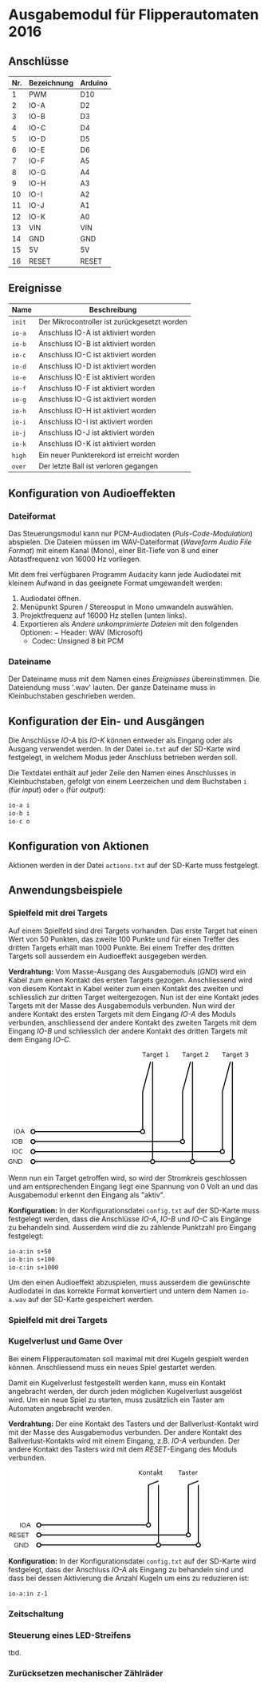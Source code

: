 # Ausgabemodul für Flipperautomaten 2016

## Anschlüsse

| Nr. | Bezeichnung | Arduino |
| --- | ----------- | ------- |
|  1  | PWM         | D10     |
|  2  | IO-A        | D2      |
|  3  | IO-B        | D3      |
|  4  | IO-C        | D4      |
|  5  | IO-D        | D5      |
|  6  | IO-E        | D6      |
|  7  | IO-F        | A5      |
|  8  | IO-G        | A4      |
|  9  | IO-H        | A3      |
| 10  | IO-I        | A2      |
| 11  | IO-J        | A1      |
| 12  | IO-K        | A0      |
| 13  | VIN         | VIN     |
| 14  | GND         | GND     |
| 15  | 5V          | 5V      |
| 16  | RESET       | RESET   |

## Ereignisse

| Name   | Beschreibung                                 |
| ------ | -------------------------------------------- |
| `init` | Der Mikrocontroller ist zurückgesetzt worden |
| `io-a` | Anschluss IO-A ist aktiviert worden          |
| `io-b` | Anschluss IO-B ist aktiviert worden          |
| `io-c` | Anschluss IO-C ist aktiviert worden          |
| `io-d` | Anschluss IO-D ist aktiviert worden          |
| `io-e` | Anschluss IO-E ist aktiviert worden          |
| `io-f` | Anschluss IO-F ist aktiviert worden          |
| `io-g` | Anschluss IO-G ist aktiviert worden          |
| `io-h` | Anschluss IO-H ist aktiviert worden          |
| `io-i` | Anschluss IO-I ist aktiviert worden          |
| `io-j` | Anschluss IO-J ist aktiviert worden          |
| `io-k` | Anschluss IO-K ist aktiviert worden          |
| `high` | Ein neuer Punkterekord ist erreicht worden   |
| `over` | Der letzte Ball ist verloren gegangen        |

## Konfiguration von Audioeffekten

### Dateiformat

Das Steuerungsmodul kann nur PCM-Audiodaten (*Puls-Code-Modulation*) abspielen. Die Dateien müssen
im WAV-Dateiformat (*Waveform Audio File Format*) mit einem Kanal (Mono), einer Bit-Tiefe von 8
und einer Abtastfrequenz von 16000 Hz vorliegen.

Mit dem frei verfügbaren Programm Audacity kann jede Audiodatei mit kleinem Aufwand in das geeignete
Format umgewandelt werden:

1. Audiodatei öffnen.
2. Menüpunkt Spuren / Stereosput in Mono umwandeln auswählen.
3. Projektfrequenz auf 16000 Hz stellen (unten links).
4. Exportieren als *Andere unkomprimierte Dateien* mit den folgenden Optionen:
    − Header: WAV (Microsoft)
    - Codec: Unsigned 8 bit PCM

### Dateiname

Der Dateiname muss mit dem Namen eines *Ereignisses* übereinstimmen. Die Dateiendung muss '.wav'
lauten. Der ganze Dateiname muss in Kleinbuchstaben geschrieben werden.

## Konfiguration der Ein- und Ausgängen

Die Anschlüsse *IO-A* bis *IO-K* können entweder als Eingang oder als Ausgang verwendet werden.
In der Datei `io.txt` auf der SD-Karte wird festgelegt, in welchem Modus jeder Anschluss betrieben
werden soll.

Die Textdatei enthält auf jeder Zeile den Namen eines Anschlusses in Kleinbuchstaben, gefolgt von
einem Leerzeichen und dem Buchstaben `i` (für *input*) oder `o` (für *output*):

```
io-a i
io-b i
io-c o
```

## Konfiguration von Aktionen

Aktionen werden in der Datei `actions.txt` auf der SD-Karte muss festgelegt.

## Anwendungsbeispiele

### Spielfeld mit drei Targets

Auf einem Spielfeld sind drei Targets vorhanden. Das erste Target hat einen Wert von 50 Punkten,
das zweite 100 Punkte und für einen Treffer des dritten Targets erhält man 1000 Punkte. Bei einem
Treffer des dritten Targets soll ausserdem ein Audioeffekt ausgegeben werden.

**Verdrahtung:** Vom Masse-Ausgang des Ausgabemoduls (*GND*) wird ein Kabel zum einen Kontakt des
ersten Targets gezogen. Anschliessend wird von diesem Kontakt in Kabel weiter zum einen Kontakt des
zweiten und schliesslich zur dritten Target weitergezogen. Nun ist der eine Kontakt jedes Targets
mit der Masse des Ausgabemoduls verbunden. Nun wird der andere Kontakt des ersten Targets mit dem
Eingang *IO-A* des Moduls verbunden, anschliessend der andere Kontakt des zweiten Targets mit dem
Eingang *IO-B* und schliesslich der andere Kontakt des dritten Targets mit dem Eingang *IO-C*.

![](example-target.png)

Wenn nun ein Target getroffen wird, so wird der Stromkreis geschlossen und am entsprechenden
Eingang liegt eine Spannung von 0 Volt an und das Ausgabemodul erkennt den Eingang als "aktiv".

**Konfiguration:** In der Konfigurationsdatei `config.txt` auf der SD-Karte muss festgelegt werden,
dass die Anschlüsse *IO-A*, *IO-B* und *IO-C* als Eingänge zu behandeln sind. Ausserdem wird die zu
zählende Punktzahl pro Eingang festgelegt:

```
io-a:in s+50
io-b:in s+100
io-c:in s+1000
```

Um den einen Audioeffekt abzuspielen, muss ausserdem die gewünschte Audiodatei in das korrekte
Format konvertiert und untern dem Namen `io-a.wav` auf der SD-Karte gespeichert werden.

### Spielfeld mit drei Targets

### Kugelverlust und Game Over

Bei einem Flipperautomaten soll maximal mit drei Kugeln gespielt werden können. Anschliessend muss
ein neues Spiel gestartet werden.

Damit ein Kugelverlust festgestellt werden kann, muss ein Kontakt angebracht werden, der durch
jeden möglichen Kugelverlust ausgelöst wird. Um ein neue Spiel zu starten, muss zusätzlich ein
Taster am Automaten angebracht werden.

**Verdrahtung:** Der eine Kontakt des Tasters und der Ballverlust-Kontakt wird mit der Masse des
Ausgabemodus verbunden. Der andere Kontakt des Ballverlust-Kontakts wird mit einem Eingang, z.B.
*IO-A* verbunden. Der andere Kontakt des Tasters wird mit dem *RESET*-Eingang des Moduls verbunden.

![](example-game-over.png)

**Konfiguration:** In der Konfigurationsdatei `config.txt` auf der SD-Karte wird festgelegt, dass
der Anschluss *IO-A* als Eingang zu behandeln sind und dass bei dessen Aktivierung die Anzahl Kugeln
um eins zu reduzieren ist:

```
io-a:in z-1
```

### Zeitschaltung


### Steuerung eines LED-Streifens

tbd.

### Zurücksetzen mechanischer Zählräder
